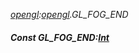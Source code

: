 _[opengl](../../modules/opengl/opengl-module.md):[opengl](../../modules/opengl/opengl-module.md).GL\_FOG\_END_
##### Const GL\_FOG\_END:[Int](../../modules/wonkey/wonkey-types-int.md)
